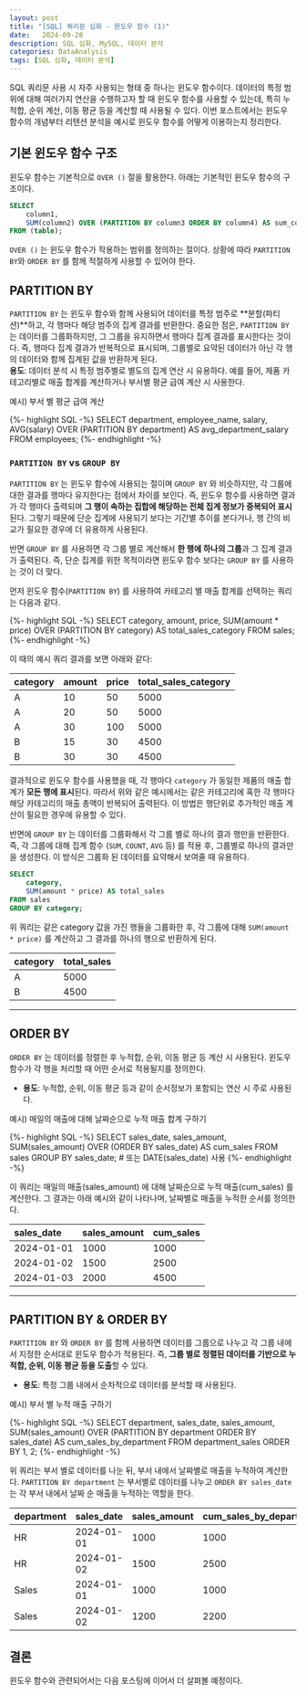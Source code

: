 ```yaml
---
layout: post
title: "[SQL] 쿼리문 심화 - 윈도우 함수 (1)"
date:   2024-09-28
description: SQL 심화, MySQL, 데이터 분석
categories: DataAnalysis
tags: [SQL 심화, 데이터 분석]
---
```

<p class="intro"><span class="dropcap">S</span>QL 쿼리문 사용 시 자주 사용되는 형태 중 하나는 윈도우 함수이다. 데이터의 특정 범위에 대해 여러가지 연산을 수행하고자 할 때 윈도우 함수를 사용할 수 있는데, 특히 누적합, 순위 계산, 이동 평균 등을 계산할 때 사용될 수 있다. 이번 포스트에서는 윈도우 함수의 개념부터 리텐션 분석을 예시로 윈도우 함수를 어떻게 이용하는지 정리한다.</p>

## 기본 윈도우 함수 구조
윈도우 함수는 기본적으로 ```OVER ()``` 절을 활용한다. 아래는 기본적인 윈도우 함수의 구조이다.

```SQL
SELECT 
    column1, 
    SUM(column2) OVER (PARTITION BY column3 ORDER BY column4) AS sum_col2
FROM (table);
```

```OVER ()``` 는 윈도우 함수가 작용하는 범위를 정의하는 절이다. 상황에 따라 ```PARTITION BY```와 ```ORDER BY``` 를 함께 적절하게 사용할 수 있어야 한다.

## PARTITION BY
```PARTITION BY``` 는 윈도우 함수와 함께 사용되어 데이터를 특정 범주로 **분할(파티션)**하고, 각 행마다 해당 범주의 집계 결과를 반환한다. 중요한 점은, ```PARTITION BY``` 는 데이터를 그룹화하지만, 그 그룹을 유지하면서 행마다 집계 결과를 표시한다는 것이다. 즉, 행마다 집계 결과가 반복적으로 표시되며, 그룹별로 요약된 데이터가 아닌 각 행의 데이터와 함께 집계된 값을 반환하게 된다.  
**용도**: 데이터 분석 시 특정 범주별로 별도의 집계 연산 시 유용하다. 예를 들어, 제품 카테고리별로 매출 합계를 계산하거나 부서별 평균 급여 계산 시 사용한다.

예시) 부서 별 평균 급여 계산

{%- highlight SQL -%}
SELECT 
    department,
    employee_name,
    salary,
    AVG(salary) OVER (PARTITION BY department) AS avg_department_salary
FROM employees;
{%- endhighlight -%}

### ```PARTITION BY``` vs ```GROUP BY```
```PARTITION BY``` 는 윈도우 함수에 사용되는 절이며 ```GROUP BY``` 와 비슷하지만, 각 그룹에 대한 결과를 행마다 유지한다는 점에서 차이를 보인다. 즉, 윈도우 함수를 사용하면 결과가 각 행마다 출력되며 **그 행이 속하는 집합에 해당하는 전체 집계 정보가 중복되어 표시**된다. 그렇기 때문에 단순 집계에 사용되기 보다는 기간별 추이를 본다거나, 행 간의 비교가 필요한 경우에 더 유용하게 사용된다.

반면 ```GROUP BY``` 를 사용하면 각 그룹 별로 계산해서 **한 행에 하나의 그룹**과 그 집계 결과가 출력된다. 즉, 단순 집계를 위한 목적이라면 윈도우 함수 보다는 ```GROUP BY``` 를 사용하는 것이 더 맞다.

먼저 윈도우 함수(```PARTITION BY```) 를 사용하여 카테고리 별 매출 합계를 선택하는 쿼리는 다음과 같다.  

{%- highlight SQL -%}
SELECT 
    category,
    amount,
    price,
    SUM(amount * price) OVER (PARTITION BY category) AS total_sales_category
FROM sales;
{%- endhighlight -%}

이 때의 예시 쿼리 결과를 보면 아래와 같다:  

|category|amount|price|total_sales_category|
|:---|:---|:---|:---|
|A|10|50|5000|
|A|20|50|5000|
|A|30|100|5000|
|B|15|30|4500|
|B|30|30|4500|

결과적으로 윈도우 함수를 사용했을 때, 각 행마다 ```category``` 가 동일한 제품의 매출 합계가 **모든 행에 표시**된다. 따라서 위와 같은 예시에서는 같은 카테고리에 혹한 각 행마다 해당 카테고리의 매출 총액이 반복되어 출력된다. 이 방법은 행단위로 추가적인 매출 계산이 필요한 경우에 유용할 수 있다.  


반면에 ```GROUP BY``` 는 데이터를 그룹화해서 각 그룹 별로 하나의 결과 행만을 반환한다. 즉, 각 그룹에 대해 집계 함수 (```SUM```, ```COUNT```, ```AVG``` 등) 를 적용 후, 그룹별로 하나의 결과만을 생성한다. 이 방식은 그룹화 된 데이터를 요약해서 보여줄 때 유용하다.

```SQL
SELECT 
    category,
    SUM(amount * price) AS total_sales
FROM sales
GROUP BY category;
```

위 쿼리는 같은 category 값을 가진 행들을 그룹화한 후, 각 그룹에 대해 ```SUM(amount * price)``` 를 계산하고 그 결과를 하나의 행으로 반환하게 된다. 

|category|total_sales|
|:---|:---|
|A|5000|
|B|4500|

---

## ORDER BY
```ORDER BY``` 는 데이터를 정렬한 후 누적합, 순위, 이동 평균 등 계산 시 사용된다. 윈도우 함수가 각 행을 처리할 때 어떤 순서로 적용될지를 정의한다.

- **용도**: 누적합, 순위, 이동 평균 등과 같이 순서정보가 포함되는 연산 시 주로 사용된다.

예시) 매일의 매출에 대해 날짜순으로 누적 매출 합계 구하기

{%- highlight SQL -%}
SELECT 
    sales_date,
    sales_amount,
    SUM(sales_amount) OVER (ORDER BY sales_date) AS cum_sales
FROM sales
GROUP BY sales_date; # 또는 DATE(sales_date) 사용
{%- endhighlight -%}

이 쿼리는 매일의 매출(sales_amount) 에 대해 날짜순으로 누적 매출(cum_sales) 를 계산한다. 그 결과는 아래 예시와 같이 나타나며, 날짜별로 매출을 누적한 순서를 정의한다.

|sales_date|sales_amount|cum_sales|
|:---|:---|:---|
|2024-01-01|1000|1000|
|2024-01-02|1500|2500|
|2024-01-03|2000|4500|

---

## PARTITION BY & ORDER BY
```PARTITION BY``` 와 ```ORDER BY``` 를 함께 사용하면 데이터를 그룹으로 나누고 각 그룹 내에서 지정한 순서대로 윈도우 함수가 적용된다. 즉, **그룹 별로 정렬된 데이터를 기반으로 누적합, 순위, 이동 평균 등을 도출**할 수 있다. 
- **용도**: 특정 그룹 내에서 순차적으로 데이터를 분석할 때 사용된다.

예시) 부서 별 누적 매출 구하기

{%- highlight SQL -%}
SELECT
    department,
    sales_date,
    sales_amount,
    SUM(sales_amount) OVER (PARTITION BY department ORDER BY sales_date) AS cum_sales_by_department
FROM department_sales
ORDER BY 1, 2; 
{%- endhighlight -%}

위 쿼리는 부서 별로 데이터를 나눈 뒤, 부서 내에서 날짜별로 매출을 누적하여 계산한다. ```PARTITION BY department``` 는 부서별로 데이터를 나누고 ```ORDER BY sales_date``` 는 각 부서 내에서 날짜 순 매출을 누적하는 역할을 한다.

|department|sales_date|sales_amount|cum_sales_by_department|
|:---|:---|:---|:---|
|HR|2024-01-01|1000|1000|
|HR|2024-01-02|1500|2500|
|Sales|2024-01-01|1000|1000|
|Sales|2024-01-02|1200|2200|

## 결론
윈도우 함수와 관련되어서는 다음 포스팅에 이어서 더 살펴볼 예정이다.